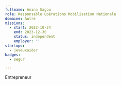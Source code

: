 ```yaml
---
fullname: Amina Sagou
role: Responsable Opérations Mobilisation Nationale
domaine: Autre
missions:
  - start: 2022-10-24
    end: 2023-12-30
    status: independent
    employer: ''
startups:
  - jeveuxaider
badges:
  - segur

---
```



Entrepreneur

